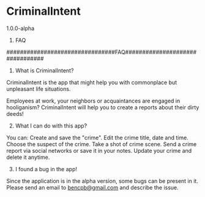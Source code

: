 # CriminalIntent
1.0.0-alpha

1. FAQ 



################################FAQ################################

1. What is CriminalIntent?

CriminalIntent is the app that might help you with commonplace but unpleasant life situations.

Employees at work, your neighbors or acquaintances are engaged in hooliganism?
CriminalIntent will help you to create a reports about their dirty deeds!

2. What I can do with this app?

You can:
Create and save the "crime".
Edit the crime title, date and time.
Choose the suspect of the crime.
Take a shot of crime scene.
Send a crime report via social networks or save it in your notes.
Update your crime and delete it anytime.

3. I found a bug in the app!

Since the application is in the alpha version, some bugs can be present in it.
Please send an email to bencpb@gmail.com and describe the issue.

